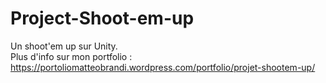 # Project-Shoot-em-up
Un shoot'em up sur Unity.</br>
Plus d'info sur mon portfolio : https://portoliomatteobrandi.wordpress.com/portfolio/projet-shootem-up/
